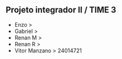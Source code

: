## Projeto integrador II / TIME 3
- Enzo > 
- Gabriel > 
- Renan M > 
- Renan R > 
- Vitor Manzano > 24014721
